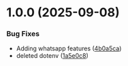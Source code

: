 # 1.0.0 (2025-09-08)


### Bug Fixes

* Adding whatsapp features ([4b0a5ca](https://github.com/jcjiron/contact-ts/commit/4b0a5cad729355999476033a8261a8c0a2083434))
* deleted dotenv ([1a5e0c8](https://github.com/jcjiron/contact-ts/commit/1a5e0c88d7abd6fe3ec8f8c17acbe077fd06df5a))
